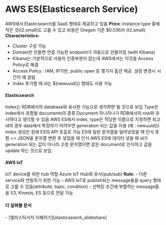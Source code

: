 # AWS ES(Elasticsearch Service)
AWS에서 Elasticsearch를 SaaS 형태로 제공하고 있음
<strong>Price</strong>: Instance type 중에 작은 것(t2.small)도 고를 수 있고 비용은 Oregon 기준 $0.036/h (t2.small)  
<strong>Characteristics:</strong>  
- Cluster 구성 가능
- Domain만 만들면 연결 가능한 endpoint가 자동으로 만들어짐 (with Kibana)
- Kibana는 기본적으로 사용자 인증부분이 없는데 AWS에서는 이것을 Access Policy로 해결
- Access Policy : IAM, IP기반, public open 등 몇가지 옵션 제공. 설정 변경시 시간이 꽤 걸림
- Index 추가할 때 id는 ${newuuid()} 형태도 사용 가능
<h4>Elasticsearch</h4>
Index는 RDB에서의 database와 유사한 기능으로 생각하면 될 것으로 보임  
Type은 index에서 포함될 documents의 종류  
Document 하나하나가 RDB에서의 row와 유사하다고 생각할 수 있음  
AWS ES에서 index, type은 적당한 이름으로 지정하면 되고 id의 경우 data에서 특정하기 어려우면 generation 되는 값을 이용 (예 : newuuid())  
Index 생성은 원래 ES의 API 호출로 가능  
ES에 일반 문자열을 밀어넣었을 때 인식 못함 => JSON을 문자열 변환 후 넣었을 때 인식  
AWS ES에 데이터 넣을 때 id가 generation 되는 값이 아니라 고정 문자열이면 같은 document로 인식하고 값을 update 하는 것으로 보임  
<h4>AWS IoT</h4>
IoT device를 위한 hub 역할  
Azure IoT Hub와 유사(pub/sub)  
<strong>Rule:</strong>  
- 다른 service와 연동하기 위한 기능
- AWS IoT로 publish되는 message들을 query 형태로 고를 수 있음(attribute, topic, condition)
- 선택된 조건에 부합하는 message들을 S3, Kinesis, ES 등으로 전달 가능
<h4>더 살펴볼 문서</h4>
- [엘라스틱서치 이해하기][elasticsearch_slideshare]

[elasticsearch_slideshare]: https://www.slideshare.net/dahlmoon/20160612